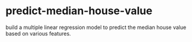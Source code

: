 # predict-median-house-value
build a multiple linear regression model to predict the median house value based on various features.
